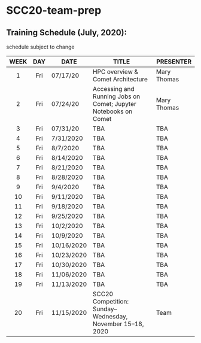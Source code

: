 # SCC20-team-prep

## Training Schedule (July, 2020):
schedule subject to change

|WEEK|DAY|DATE|TITLE|PRESENTER|
|:----:|:----:|----------|-------------------|----------------|
|1|Fri| 07/17/20 | HPC overview & Comet Architecture | Mary Thomas|
|2|Fri| 07/24/20 | Accessing and Running Jobs on Comet; Jupyter Notebooks on Comet | Mary Thomas|
|3|Fri| 07/31/20 | TBA | TBA | 
|4|Fri| 7/31/2020 | TBA | TBA |
|5|Fri|	8/7/2020 | TBA | TBA |
|6|Fri |8/14/2020 | TBA | TBA |
|7|Fri	|8/21/2020 | TBA | TBA |
|8|Fri	|8/28/2020 | TBA | TBA |
|9|Fri	|9/4/2020 | TBA | TBA |
|10|Fri	|9/11/2020 | TBA | TBA |
|11|Fri	|9/18/2020 | TBA | TBA |
|12|Fri	|9/25/2020 | TBA | TBA |
|13|Fri	|10/2/2020 | TBA | TBA |
|14|Fri	|10/9/2020 | TBA | TBA |
|15|Fri	|10/16/2020 | TBA | TBA |
|16|Fri	|10/23/2020 | TBA | TBA |
|17|Fri	|10/30/2020 | TBA | TBA |
|18|Fri	|11/06/2020 | TBA | TBA |
|19|Fri	|11/13/2020 | TBA | TBA |
|20|Fri |11/15/2020  | SCC20 Competition: Sunday–Wednesday, November 15–18, 2020 | Team |

